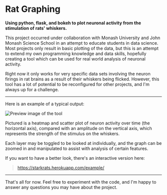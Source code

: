 # Rat Graphing

**Using python, flask, and bokeh to plot neuronal activity from the stimulation of rats' whiskers.**

This project occurred under collaboration with Monash University and John Monash Science School in an attempt to educate students in data science. 
Most projects only result in basic plotting of the data, but this is an attempt to extend my own programming knowledge and data skills, hopefully creating a tool which can be used for real world analysis of neuronal activity.


Right now it only works for very specific data sets involving the neuron firings in rat brains as a result of their whiskers being flicked. However, this tool has a lot of potential to be reconfigured for other projects, and I'm always up for a challenge.

---

Here is an example of a typical output:

![Preview image of the tool](https://github.com/darkrilin/rat-graphing/blob/master/static/preview.png)

Pictured is a heatmap and scatter plot of neuron activity over time (the horizontal axis), compared with an amplitude on the vertical axis, which represents the strength of the stimulus on the whiskers.

Each layer may be toggled to be looked at individually, and the graph can be zoomed in and manipulated to assist with analysis of certain features.

If you want to have a better look, there's an interactive version here:
> https://starkrats.herokuapp.com/example/

---

That's all for now. Feel free to experiment with the code, and I'm happy to answer any questions you may have about the project.
